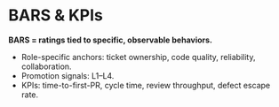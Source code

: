 # BARS & KPIs

**BARS = ratings tied to specific, observable behaviors.**

- Role-specific anchors: ticket ownership, code quality, reliability, collaboration.
- Promotion signals: L1–L4.
- KPIs: time-to-first-PR, cycle time, review throughput, defect escape rate.